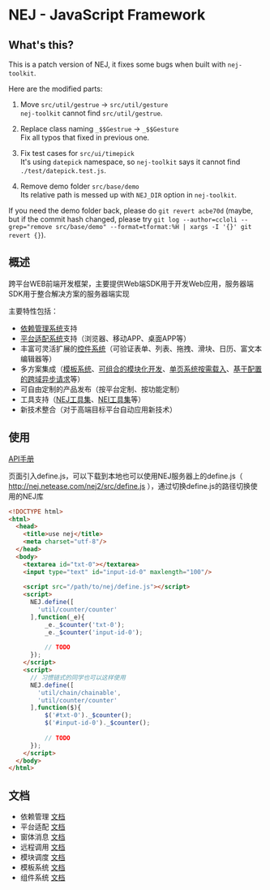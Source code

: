 # NEJ - JavaScript Framework

## What's this?

This is a patch version of NEJ, it fixes some bugs when built with `nej-toolkit`.

Here are the modified parts:

1.  Move `src/util/gestrue` -> `src/util/gesture`  
    `nej-toolkit` cannot find `src/util/gestrue`.

2.  Replace class naming `_$$Gestrue` -> `_$$Gesture`  
    Fix all typos that fixed in previous one.

3.  Fix test cases for `src/ui/timepick`  
    It's using `datepick` namespace, so `nej-toolkit` says it cannot find `./test/datepick.test.js`.

4.  Remove demo folder `src/base/demo`  
    Its relative path is messed up with `NEJ_DIR` option in `nej-toolkit`.

If you need the demo folder back, please do `git revert acbe70d` (maybe, but if the commit hash changed, please try `git log --author=ccloli --grep="remove src/base/demo" --format=tformat:%H | xargs -I '{}' git revert {}`).

## 概述 

跨平台WEB前端开发框架，主要提供Web端SDK用于开发Web应用，服务器端SDK用于整合解决方案的服务器端实现

主要特性包括：

* [依赖管理系统](./doc/DEPENDENCY.md)支持 
* [平台适配系统](./doc/PLATFORM.md)支持（浏览器、移动APP、桌面APP等）
* 丰富可灵活扩展的[控件系统](./doc/WIDGET.md)（可验证表单、列表、拖拽、滑块、日历、富文本编辑器等）
* 多方案集成（[模板系统](./doc/TEMPLATE.md)、[可组合的模块化开发](./doc/DISPATCHER.md)、[单页系统按需载入](./doc/DISPATCHER.md)、[基于配置的跨域异步请求](./doc/AJAX.md)等）
* 可自由定制的产品发布（按平台定制、按功能定制）
* 工具支持（[NEJ工具集](https://github.com/genify/toolkit2)、[NEI工具集](https://github.com/genify/nei)等）
* 新技术整合（对于高端目标平台自动应用新技术）

## 使用 

[API手册](http://nej.netease.com/help/index.html)

页面引入define.js，可以下载到本地也可以使用NEJ服务器上的define.js（ http://nej.netease.com/nej2/src/define.js ），通过切换define.js的路径切换使用的NEJ库

```html
<!DOCTYPE html>
<html>
  <head>
    <title>use nej</title>
    <meta charset="utf-8"/>
  </head>
  <body>
    <textarea id="txt-0"></textarea>
    <input type="text" id="input-id-0" maxlength="100"/>
    
    <script src="/path/to/nej/define.js"></script>
    <script>
      NEJ.define([
        'util/counter/counter'
      ],function(_e){
          _e._$counter('txt-0');
          _e._$counter('input-id-0');
          
          // TODO
      });
    </script>
    <script>
      // 习惯链式的同学也可以这样使用
      NEJ.define([
        'util/chain/chainable',
        'util/counter/counter'
      ],function($){
          $('#txt-0')._$counter();
          $('#input-id-0')._$counter();
          
          // TODO
      });
    </script>
  </body>
</html>
```

## 文档

* 依赖管理 [文档](./doc/DEPENDENCY.md)
* 平台适配 [文档](./doc/PLATFORM.md)
* 窗体消息 [文档](./doc/MESSAGE.md)
* 远程调用 [文档](./doc/AJAX.md)
* 模块调度 [文档](./doc/DISPATCHER.md)
* 模板系统 [文档](./doc/TEMPLATE.md)
* 组件系统 [文档](./doc/WIDGET.md)